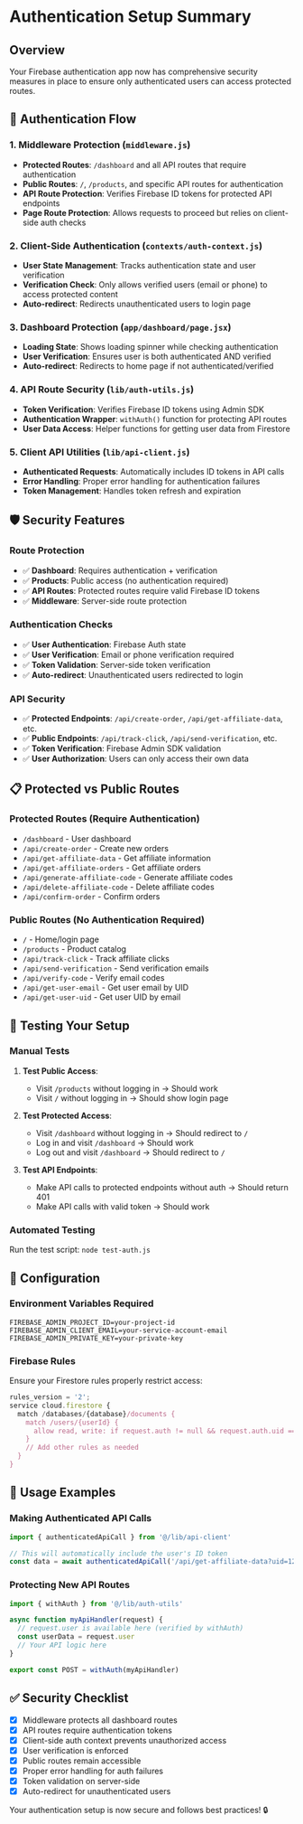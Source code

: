 # Authentication Setup Summary

## Overview
Your Firebase authentication app now has comprehensive security measures in place to ensure only authenticated users can access protected routes.

## 🔐 Authentication Flow

### 1. **Middleware Protection** (`middleware.js`)
- **Protected Routes**: `/dashboard` and all API routes that require authentication
- **Public Routes**: `/`, `/products`, and specific API routes for authentication
- **API Route Protection**: Verifies Firebase ID tokens for protected API endpoints
- **Page Route Protection**: Allows requests to proceed but relies on client-side auth checks

### 2. **Client-Side Authentication** (`contexts/auth-context.js`)
- **User State Management**: Tracks authentication state and user verification
- **Verification Check**: Only allows verified users (email or phone) to access protected content
- **Auto-redirect**: Redirects unauthenticated users to login page

### 3. **Dashboard Protection** (`app/dashboard/page.jsx`)
- **Loading State**: Shows loading spinner while checking authentication
- **User Verification**: Ensures user is both authenticated AND verified
- **Auto-redirect**: Redirects to home page if not authenticated/verified

### 4. **API Route Security** (`lib/auth-utils.js`)
- **Token Verification**: Verifies Firebase ID tokens using Admin SDK
- **Authentication Wrapper**: `withAuth()` function for protecting API routes
- **User Data Access**: Helper functions for getting user data from Firestore

### 5. **Client API Utilities** (`lib/api-client.js`)
- **Authenticated Requests**: Automatically includes ID tokens in API calls
- **Error Handling**: Proper error handling for authentication failures
- **Token Management**: Handles token refresh and expiration

## 🛡️ Security Features

### Route Protection
- ✅ **Dashboard**: Requires authentication + verification
- ✅ **Products**: Public access (no authentication required)
- ✅ **API Routes**: Protected routes require valid Firebase ID tokens
- ✅ **Middleware**: Server-side route protection

### Authentication Checks
- ✅ **User Authentication**: Firebase Auth state
- ✅ **User Verification**: Email or phone verification required
- ✅ **Token Validation**: Server-side token verification
- ✅ **Auto-redirect**: Unauthenticated users redirected to login

### API Security
- ✅ **Protected Endpoints**: `/api/create-order`, `/api/get-affiliate-data`, etc.
- ✅ **Public Endpoints**: `/api/track-click`, `/api/send-verification`, etc.
- ✅ **Token Verification**: Firebase Admin SDK validation
- ✅ **User Authorization**: Users can only access their own data

## 📋 Protected vs Public Routes

### Protected Routes (Require Authentication)
- `/dashboard` - User dashboard
- `/api/create-order` - Create new orders
- `/api/get-affiliate-data` - Get affiliate information
- `/api/get-affiliate-orders` - Get affiliate orders
- `/api/generate-affiliate-code` - Generate affiliate codes
- `/api/delete-affiliate-code` - Delete affiliate codes
- `/api/confirm-order` - Confirm orders

### Public Routes (No Authentication Required)
- `/` - Home/login page
- `/products` - Product catalog
- `/api/track-click` - Track affiliate clicks
- `/api/send-verification` - Send verification emails
- `/api/verify-code` - Verify email codes
- `/api/get-user-email` - Get user email by UID
- `/api/get-user-uid` - Get user UID by email

## 🧪 Testing Your Setup

### Manual Tests
1. **Test Public Access**:
   - Visit `/products` without logging in → Should work
   - Visit `/` without logging in → Should show login page

2. **Test Protected Access**:
   - Visit `/dashboard` without logging in → Should redirect to `/`
   - Log in and visit `/dashboard` → Should work
   - Log out and visit `/dashboard` → Should redirect to `/`

3. **Test API Endpoints**:
   - Make API calls to protected endpoints without auth → Should return 401
   - Make API calls with valid token → Should work

### Automated Testing
Run the test script: `node test-auth.js`

## 🔧 Configuration

### Environment Variables Required
```env
FIREBASE_ADMIN_PROJECT_ID=your-project-id
FIREBASE_ADMIN_CLIENT_EMAIL=your-service-account-email
FIREBASE_ADMIN_PRIVATE_KEY=your-private-key
```

### Firebase Rules
Ensure your Firestore rules properly restrict access:
```javascript
rules_version = '2';
service cloud.firestore {
  match /databases/{database}/documents {
    match /users/{userId} {
      allow read, write: if request.auth != null && request.auth.uid == userId;
    }
    // Add other rules as needed
  }
}
```

## 🚀 Usage Examples

### Making Authenticated API Calls
```javascript
import { authenticatedApiCall } from '@/lib/api-client'

// This will automatically include the user's ID token
const data = await authenticatedApiCall('/api/get-affiliate-data?uid=123')
```

### Protecting New API Routes
```javascript
import { withAuth } from '@/lib/auth-utils'

async function myApiHandler(request) {
  // request.user is available here (verified by withAuth)
  const userData = request.user
  // Your API logic here
}

export const POST = withAuth(myApiHandler)
```

## ✅ Security Checklist

- [x] Middleware protects all dashboard routes
- [x] API routes require authentication tokens
- [x] Client-side auth context prevents unauthorized access
- [x] User verification is enforced
- [x] Public routes remain accessible
- [x] Proper error handling for auth failures
- [x] Token validation on server-side
- [x] Auto-redirect for unauthenticated users

Your authentication setup is now secure and follows best practices! 🔒
